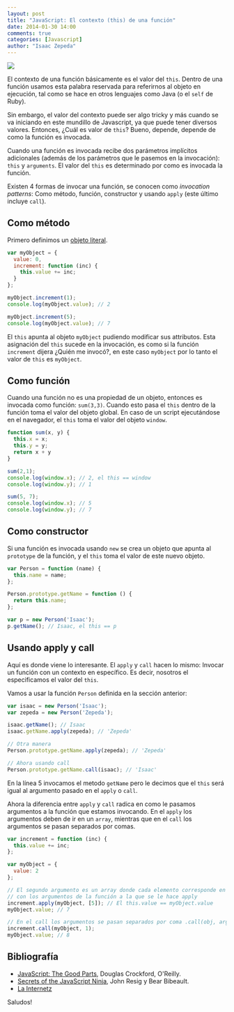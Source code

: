 ```yaml
---
layout: post
title: "JavaScript: El contexto (this) de una función"
date: 2014-01-30 14:00
comments: true
categories: [Javascript]
author: "Isaac Zepeda"
---
```


<img src="{{ root_url }}/images/posts/jscode.jpg" class="left-thumb">

El contexto de una función básicamente es el valor del ```this```. Dentro de una función usamos esta palabra reservada para referirnos al objeto en ejecución, tal como se hace en otros lenguajes como Java (o el ```self``` de Ruby).

Sin embargo, el valor del contexto puede ser algo tricky y más cuando se va iniciando en este mundillo de Javascript, ya que puede tener diversos valores. Entonces, ¿Cuál es valor de ```this```? Bueno, depende, depende de como la función es invocada.

<!-- more -->

Cuando una función es invocada recibe dos parámetros implícitos adicionales (además de los parámetros que le pasemos en la invocación): ```this``` y ```arguments```. El valor del ```this``` es determinado por como es invocada la función.

Existen 4 formas de invocar una función, se conocen como *invocation patterns*: Como método, función, constructor y usando ```apply``` (este último incluye ```call```).

## Como método

Primero definimos un [objeto literal](http://hardcoders.mx/blog/2012/12/27/objetos-en-javascript/).

``` javascript El this en un método
var myObject = {
  value: 0,
  increment: function (inc) {
    this.value += inc;
  }
};

myObject.increment(1);
console.log(myObject.value); // 2

myObject.increment(5);
console.log(myObject.value); // 7
```

El ```this``` apunta al objeto ```myObject``` pudiendo modificar sus attributos. Esta asignación del ```this``` sucede en la invocación, es como si la función ```increment``` dijera ¿Quién me invocó?, en este caso ```myObject``` por lo tanto el valor de ```this``` es ```myObject```.

## Como función

Cuando una función no es una propiedad de un objeto, entonces es invocada como función: ```sum(3,3)```. Cuando esto pasa el ```this``` dentro de la función toma el valor del objeto global. En caso de un script ejecutándose en el navegador, el ```this``` toma el valor del objeto ```window```.

``` javascript
function sum(x, y) {
  this.x = x;
  this.y = y;
  return x + y
}

sum(2,1);
console.log(window.x); // 2, el this == window
console.log(window.y); // 1

sum(5, 7);
console.log(window.x); // 5
console.log(window.y); // 7
```

## Como constructor

Si una función es invocada usando ```new``` se crea un objeto que apunta al ```prototype``` de la función, y el ```this``` toma el valor de este nuevo objeto.

```javascript
var Person = function (name) {
  this.name = name;
};

Person.prototype.getName = function () {
  return this.name;
};

var p = new Person('Isaac');
p.getName(); // Isaac, el this == p
```

## Usando apply y call

Aquí es donde viene lo interesante. El ```apply``` y ```call``` hacen lo mismo: Invocar un función con un contexto en específico. Es decir, nosotros el especificamos el valor del ```this```.

Vamos a usar la función ```Person``` definida en la sección anterior:

```javascript Usando el apply
var isaac = new Person('Isaac');
var zepeda = new Person('Zepeda');

isaac.getName(); // Isaac
isaac.getName.apply(zepeda); // 'Zepeda'

// Otra manera
Person.prototype.getName.apply(zepeda); // 'Zepeda'

// Ahora usando call
Person.prototype.getName.call(isaac); // 'Isaac'
```

En la línea 5 invocamos el metodo ```getName``` pero le decimos que el ```this``` será igual al argumento pasado en el ```apply``` o ```call```.

Ahora la diferencia entre ```apply``` y ```call``` radica en como le pasamos argumentos a la función que estamos invocando. En el ```apply``` los argumentos deben de ir en un ```array```, mientras que en el ```call``` los argumentos se pasan separados por comas.

```javascript
var increment = function (inc) {
  this.value += inc;
};

var myObject = {
  value: 2
};

// El segundo argumento es un array donde cada elemento corresponde en orden
// con los argumentos de la función a la que se le hace apply
increment.apply(myObject, [5]); // El this.value == myObject.value
myObject.value; // 7

// En el call los argumentos se pasan separados por coma .call(obj, arg1, arg2, arg3..)
increment.call(myObject, 1);
myObject.value; // 8
```

## Bibliografía

* [JavaScript: The Good Parts](http://www.amazon.com/JavaScript-Good-Parts-ebook/dp/B0026OR2ZY/ref=sr_1_1?ie=UTF8&qid=1391114482&sr=8-1&keywords=javascript+the+good+parts), Douglas Crockford, O'Reilly.
* [Secrets of the JavaScript Ninja](http://www.amazon.com/Secrets-JavaScript-Ninja-John-Resig/dp/193398869X/ref=sr_1_1?ie=UTF8&qid=1391114440&sr=8-1&keywords=secret+javascript+ninja), John Resig y Bear Bibeault.
* [La Internetz](http://google.com)

Saludos!

